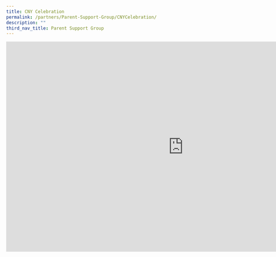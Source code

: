 ```yaml
---
title: CNY Celebration
permalink: /partners/Parent-Support-Group/CNYCelebration/
description: ""
third_nav_title: Parent Support Group
---
```


<iframe allowfullscreen="true" height="569" width="960" frameborder="0" src="https://docs.google.com/presentation/d/e/2PACX-1vQs1exHRAAqgjJjju-nvkFo2usQ-ARpaOGoQId3T3rUTiLwNnmHD0fQsPR2cfmu49rREQgRWswXTywM/embed?start=false&amp;loop=false&amp;delayms=3000"></iframe>